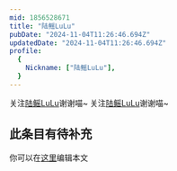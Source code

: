 ```yaml
---
mid: 1856528671
title: "陆鳐LuLu"
pubDate: "2024-11-04T11:26:46.694Z"
updatedDate: "2024-11-04T11:26:46.694Z"
profile:
  {
    Nickname: ["陆鳐LuLu"],
  }
---
```


关注[陆鳐LuLu](https://space.bilibili.com/1856528671)谢谢喵~ 关注[陆鳐LuLu](https://space.bilibili.com/1856528671)谢谢喵~

## 此条目有待补充
你可以在[这里](https://github.com/Yuhanawa/VTuber.ICU/edit/master/src/content/v/陆鳐LuLu/index.md)编辑本文
